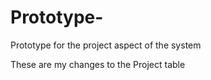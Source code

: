 # Prototype-
Prototype for the project aspect of the system 

These are my changes to the Project table

